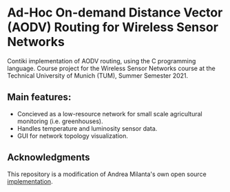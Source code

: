 # Ad-Hoc On-demand Distance Vector (AODV) Routing for Wireless Sensor Networks
Contiki implementation of AODV routing, using the C programming language. Course project for the Wireless Sensor Networks course at the Technical University of Munich (TUM), Summer Semester 2021.

## Main features:
* Concieved as a low-resource network for small scale agricultural monitoring (i.e. greenhouses).
* Handles temperature and luminosity sensor data.
* GUI for network topology visualization.

## Acknowledgments
This repository is a modification of Andrea Milanta's own open source [implementation](https://github.com/AndreaMilanta/AODV).
